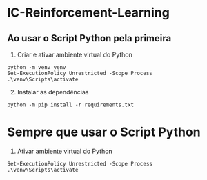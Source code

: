 # IC-Reinforcement-Learning

## Ao usar o Script Python pela primeira

1. Criar e ativar ambiente virtual do Python

```shell script
python -m venv venv
Set-ExecutionPolicy Unrestricted -Scope Process
.\venv\Scripts\activate
```

2. Instalar as dependências

```shell script
python -m pip install -r requirements.txt
```

# Sempre que usar o Script Python

1. Ativar ambiente virtual do Python

```shell script
Set-ExecutionPolicy Unrestricted -Scope Process
.\venv\Scripts\activate
```